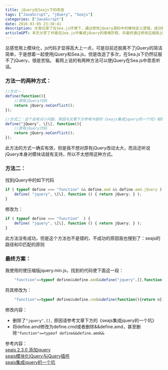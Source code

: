 ```yaml
---
title: jQuery在Seajs下的改造
tags: ["JavaScript", "jQuery", "Seajs"]
categories: ["JavaScript"]
date: 2016-01-05 23:38:41
description: 文章记录了在Sea.js环境下，通过修改jQuery源码中的模块定义逻辑，成功解决其与Sea.js兼容性问题的实践过程。
articleGPT: 本文分享了作者在Sea.js中集成jQuery的艰难历程，并最终通过修改压缩版jQuery中对模块定义的判断，使其适应Sea.js的加载机制，从而成功解决了兼容问题。
---
```


总感觉用上模块化，js代码才显得高大上一点，可是目前还脱离不了jQuery的简洁简单，于是想着一起使用jQuery和Sea.js，但是改造了多次，在Sea.js下仍然征服不了jQuery，很是苦恼。
看网上说的有两种方法可以使jQuery在Sea.js中乖乖听话。

### 方法一的两种方式：

```JavaScript
//方式一：
define(function(){
    //原有jQuery代码
    return jQuery.noConflict();
});

//方式二：这个会有点小问题，原因与文章下方参考内容的《seajs集成jquery的一个坑》相同
define(‘jQuery’, \[\], function(){
    //原有jQuery代码
    return jQuery.noConflict();
});
```

此方法的方式一确实有效，但是我不想对原有jQuery改动太大，而且还听说jQuery本身对模块话就有支持，所以不太想用这种方式。

### 方法二：

找到jQuery中的如下代码

```JavaScript
if ( typeof define === "function" && define.amd && define.amd.jQuery ) {
    define( "jquery", \[\], function () { return jQuery; } );
}
```

修改为：

```JavaScript
if ( typeof define === "function"  ) {
    define( "jquery", \[\], function () { return jQuery; } );
}
```

此方法没有成功，但是这个方法也不是错的，不成功的原因我也搜到了：seajs的路径和ID匹配的原则

### 最终方案：

我使用的使压缩版jquery.min.js，找到的代码使下面这一段：

```JavaScript
    "function"==typeof define&&define.amd&&define("jquery",[],function(){return n});
```

将其修改为：

```JavaScript
    "function"==typeof define&&define.cmd&&define(function(){return n});
```

修改内容：

- 删除了`"jquery",[],` 原因请参考文章下方的《seajs集成jquery的一个坑》
- 将define.amd修改为define.cmd或者删除&&define.amd，甚至删除`"function"==typeof define&&define.amd&&`

参考内容：  
[seajs 2.3.0 添加jquery](http://blog.csdn.net/uikoo9/article/details/37995129)  
[seajs模块化jQuery与jQuery插件](http://julabs.com/blog/seajs-jquery-and-plugins/)  
[seajs集成jquery的一个坑](https://www.cnblogs.com/hongchenok/p/3923876.html)
